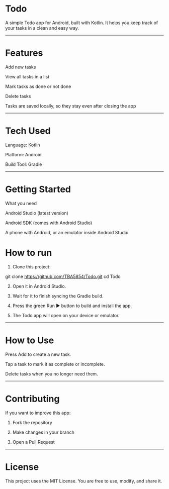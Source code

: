 # Todo

A simple Todo app for Android, built with Kotlin.
It helps you keep track of your tasks in a clean and easy way.


---

# Features 

Add new tasks

View all tasks in a list

Mark tasks as done or not done

Delete tasks

Tasks are saved locally, so they stay even after closing the app



---

# Tech Used

Language: Kotlin

Platform: Android

Build Tool: Gradle



---

# Getting Started

What you need

Android Studio (latest version)

Android SDK (comes with Android Studio)

A phone with Android, or an emulator inside Android Studio


# How to run

1. Clone this project:

git clone https://github.com/TBA5854/Todo.git
cd Todo


2. Open it in Android Studio.


3. Wait for it to finish syncing the Gradle build.


4. Press the green Run ▶ button to build and install the app.


5. The Todo app will open on your device or emulator.




---

# How to Use

Press Add to create a new task.

Tap a task to mark it as complete or incomplete.

Delete tasks when you no longer need them.



---

# Contributing

If you want to improve this app:

1. Fork the repository


2. Make changes in your branch


3. Open a Pull Request




---

# License

This project uses the MIT License.
You are free to use, modify, and share it.

